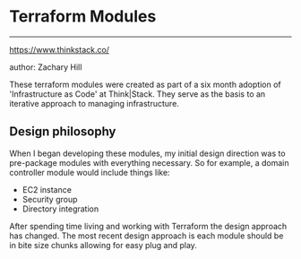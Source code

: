 # Terraform Modules
------------
https://www.thinkstack.co/

author: Zachary Hill

These terraform modules were created as part of a six month adoption of 'Infrastructure as Code' at Think|Stack. They serve as the basis to an iterative approach to managing infrastructure.

Design philosophy
------------------
When I began developing these modules, my initial design direction was to pre-package modules with everything necessary. So for example, a domain controller module would include things like:
- EC2 instance
- Security group
- Directory integration

After spending time living and working with Terraform the design approach has changed. The most recent design approach is each module should be in bite size chunks allowing for easy plug and play.
